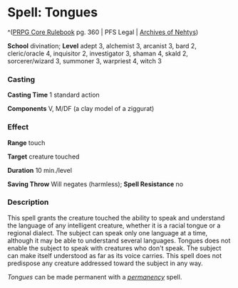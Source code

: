# Spell: Tongues

^([PRPG Core Rulebook][ss-tongues] pg. 360 | PFS Legal | [Archives of Nehtys][sn-tongues])

**School** divination; **Level** adept 3, alchemist 3, arcanist 3, bard 2, cleric/oracle 4, inquisitor 2, investigator 3, shaman 4, skald 2, sorcerer/wizard 3, summoner 3, warpriest 4, witch 3

### Casting

**Casting Time** 1 standard action  

**Components** V, M/DF (a clay model of a ziggurat)

### Effect

**Range** touch  

**Target** creature touched  

**Duration** 10 min./level  

**Saving Throw** Will negates (harmless); **Spell Resistance** no

### Description

This spell grants the creature touched the ability to speak and understand the language of any intelligent creature, whether it is a racial tongue or a regional dialect. The subject can speak only one language at a time, although it may be able to understand several languages. Tongues does not enable the subject to speak with creatures who don't speak. The subject can make itself understood as far as its voice carries. This spell does not predispose any creature addressed toward the subject in any way.  

_Tongues_ can be made permanent with a _[permanency]_ spell.

[ss-tongues]: http://paizo.com/pathfinderRPG/v57
[sn-tongues]: http://www.archivesofnethys.com/SpellDisplay.aspx?ItemName=Tongues
[permanency]: http://www.archivesofnethys.com/SpellDisplay.aspx?ItemName=permanency